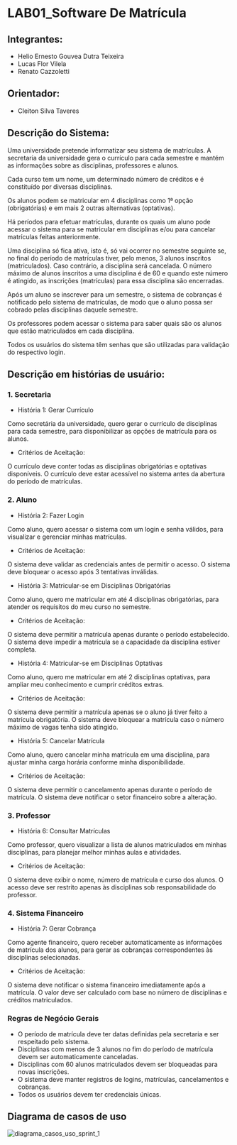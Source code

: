 # LAB01_Software De Matrícula



## Integrantes:
* Helio Ernesto Gouvea Dutra Teixeira
* Lucas Flor Vilela
* Renato Cazzoletti

## Orientador:
* Cleiton Silva Taveres

## Descrição do Sistema:

Uma universidade pretende informatizar seu sistema de matrículas. A secretaria da universidade gera o currículo para cada semestre e mantém as informações sobre as disciplinas, professores e alunos.

Cada curso tem um nome, um determinado número de créditos e é constituído por diversas disciplinas.

Os alunos podem se matricular em 4 disciplinas como 1ª opção (obrigatórias) e em mais 2 outras alternativas (optativas).

Há períodos para efetuar matrículas, durante os quais um aluno pode acessar o sistema para se matricular em disciplinas e/ou para cancelar matrículas feitas anteriormente.

Uma disciplina só fica ativa, isto é, só vai ocorrer no semestre seguinte se, no final do período de matrículas tiver, pelo menos, 3 alunos inscritos (matriculados). Caso contrário, a disciplina será cancelada. O número máximo de alunos inscritos a uma disciplina é de 60 e quando este número é atingido, as inscrições (matrículas) para essa disciplina são encerradas.

Após um aluno se inscrever para um semestre, o sistema de cobranças é notificado pelo sistema de matrículas, de modo que o aluno possa ser cobrado pelas disciplinas daquele semestre.

Os professores podem acessar o sistema para saber quais são os alunos que estão matriculados em cada disciplina.

Todos os usuários do sistema têm senhas que são utilizadas para validação do respectivo login.

## Descrição em histórias de usuário:

### 1. Secretaria

* História 1: Gerar Currículo

Como secretária da universidade, quero gerar o currículo de disciplinas para cada semestre, para disponibilizar as opções de matrícula para os alunos.

* Critérios de Aceitação:  

O currículo deve conter todas as disciplinas obrigatórias e optativas disponíveis.
O currículo deve estar acessível no sistema antes da abertura do período de matrículas.

### 2. Aluno

* História 2: Fazer Login

Como aluno, quero acessar o sistema com um login e senha válidos, para visualizar e gerenciar minhas matrículas.

* Critérios de Aceitação:  

O sistema deve validar as credenciais antes de permitir o acesso.
O sistema deve bloquear o acesso após 3 tentativas inválidas.

* História 3: Matricular-se em Disciplinas Obrigatórias

Como aluno, quero me matricular em até 4 disciplinas obrigatórias, para atender os requisitos do meu curso no semestre.

* Critérios de Aceitação:  

O sistema deve permitir a matrícula apenas durante o período estabelecido.
O sistema deve impedir a matrícula se a capacidade da disciplina estiver completa.

* História 4: Matricular-se em Disciplinas Optativas

Como aluno, quero me matricular em até 2 disciplinas optativas, para ampliar meu conhecimento e cumprir créditos extras.

* Critérios de Aceitação:  

O sistema deve permitir a matrícula apenas se o aluno já tiver feito a matrícula obrigatória.
O sistema deve bloquear a matrícula caso o número máximo de vagas tenha sido atingido.

* História 5: Cancelar Matrícula

Como aluno, quero cancelar minha matrícula em uma disciplina, para ajustar minha carga horária conforme minha disponibilidade.

* Critérios de Aceitação:  

O sistema deve permitir o cancelamento apenas durante o período de matrícula.
O sistema deve notificar o setor financeiro sobre a alteração.

### 3. Professor

* História 6: Consultar Matrículas

Como professor, quero visualizar a lista de alunos matriculados em minhas disciplinas, para planejar melhor minhas aulas e atividades.

* Critérios de Aceitação:  

O sistema deve exibir o nome, número de matrícula e curso dos alunos.
O acesso deve ser restrito apenas às disciplinas sob responsabilidade do professor.

### 4. Sistema Financeiro

* História 7: Gerar Cobrança

Como agente financeiro, quero receber automaticamente as informações de matrícula dos alunos, para gerar as cobranças correspondentes às disciplinas selecionadas.

* Critérios de Aceitação:  

O sistema deve notificar o sistema financeiro imediatamente após a matrícula.
O valor deve ser calculado com base no número de disciplinas e créditos matriculados.

### Regras de Negócio Gerais

* O período de matrícula deve ter datas definidas pela secretaria e ser respeitado pelo sistema.
* Disciplinas com menos de 3 alunos no fim do período de matrícula devem ser automaticamente canceladas.
* Disciplinas com 60 alunos matriculados devem ser bloqueadas para novas inscrições.
* O sistema deve manter registros de logins, matrículas, cancelamentos e cobranças.
* Todos os usuários devem ter credenciais únicas.

## Diagrama de casos de uso

![diagrama_casos_uso_sprint_1](https://github.com/user-attachments/assets/8b222789-1974-4d87-97c4-6ddf8a43bc4b)


